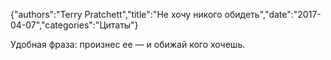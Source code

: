 {"authors":"Terry Pratchett","title":"Не хочу никого обидеть","date":"2017-04-07","categories":"Цитаты"}

Удобная фраза: произнес ее — и обижай кого хочешь.
